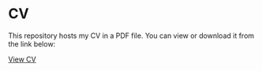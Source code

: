 # CV

This repository hosts my CV in a PDF file. You can view or download it from the link below:

[View CV](https://carlossulba.github.io/CV/CV.pdf)
